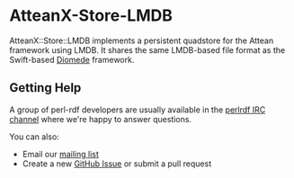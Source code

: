 # AtteanX-Store-LMDB

AtteanX::Store::LMDB implements a persistent quadstore for the Attean framework
using LMDB. It shares the same LMDB-based file format as the Swift-based
[Diomede](https://github.com/kasei/diomede/) framework.

## Getting Help

A group of perl-rdf developers are usually available in the
[perlrdf IRC channel](irc://irc.perl.org/perlrdf) where we're happy to answer
questions.

You can also:

* Email our [mailing list](http://lists.perlrdf.org/listinfo/dev)
* Create a new [GitHub Issue](https://github.com/kasei/attean/issues) or submit a pull request
